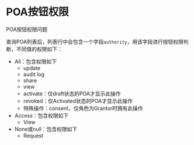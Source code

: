 # POA按钮权限

POA按钮权限问题

查询POA列表后，列表行中会包含一个字段`authority`，用该字段进行按钮权限判断，不同值的权限如下：

- All：包含权限如下
  - update
  - audit log
  - share
  - view
  - activate：仅draft状态的POA才显示此操作
  - revoked：仅Activated状态的POA才显示此操作
  - 特殊操作：consent，仅角色为Grantor时拥有此操作
- Access：包含权限如下
  - View
- None或null：包含权限如下
  - Request

